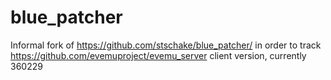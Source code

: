 blue_patcher
============

Informal fork of https://github.com/stschake/blue_patcher/ in order to track https://github.com/evemuproject/evemu_server client version, currently 360229